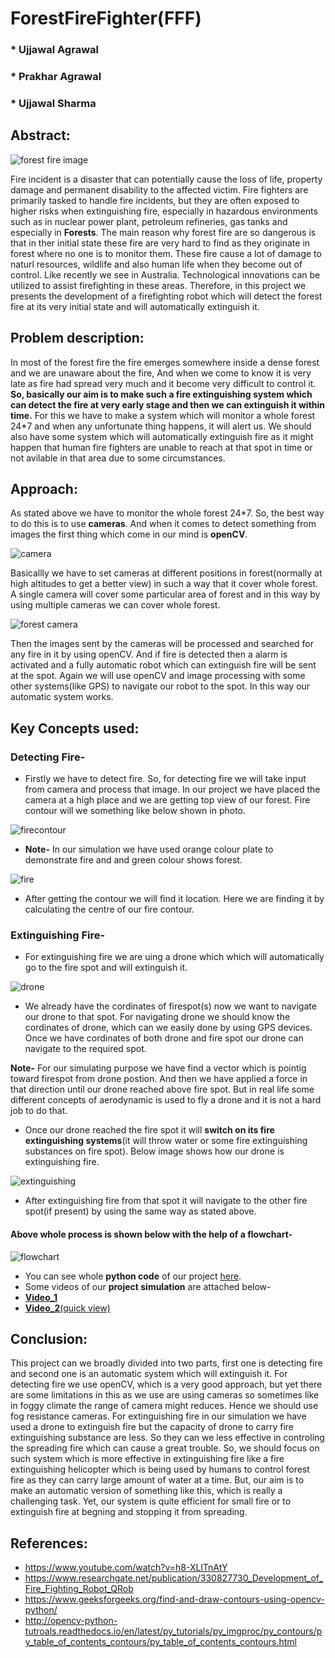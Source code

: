 # ForestFireFighter(FFF)

### * Ujjawal Agrawal
### * Prakhar Agrawal
### * Ujjawal Sharma

## Abstract:
![forest fire image](https://github.com/ujjawalece/ForestFireFighter/blob/master/forestfireimg.jpeg)

Fire incident is a disaster that can potentially cause the loss of life, property damage and permanent disability to the affected victim. Fire fighters are primarily tasked to handle fire incidents, but they are often exposed to higher risks when extinguishing fire, especially in hazardous environments such as in nuclear power plant, petroleum refineries, gas tanks and especially in **Forests**. The main reason why forest fire are so dangerous is that in ther initial state these fire are very hard to find as they originate in forest where no one is to monitor them. These fire cause a lot of damage to naturl resources, wildlife and also human life when they become out of control. Like recently we see in Australia. Technological innovations can be utilized to assist firefighting in these areas. Therefore, in this project we presents the development of a firefighting robot which will detect the forest fire at its very initial state and will automatically extinguish it.

## Problem description:

In most of the forest fire the fire emerges somewhere inside a dense forest and we are unaware about the fire, And when we come to know it is very late as fire had spread very much and it become very difficult to control it.
**So, basically our aim is to make such a fire extinguishing system which can detect the fire at very early stage and then we can extinguish it within time.**
For this we have to make a system which will monitor a whole forest 24*7 and when any unfortunate thing happens, it will alert us.
We should also have some system which will automatically extinguish fire as it might happen that human fire fighters are unable to reach at that spot in time or not avilable in that area due to some circumstances.

## Approach:

As stated above we have to monitor the whole forest 24*7. So, the best way to do this is to use **cameras**. And when it comes to detect something from images the first thing which come in our mind is **openCV**.

![camera](https://github.com/ujjawalece/ForestFireFighter/blob/master/WhatsApp%20Image%202020-06-05%20at%209.49.34%20AM.jpeg)


Basicallly we have to set cameras at different positions in forest(normally at high altitudes to get a better view) in such a way that it cover whole forest. A single camera will cover some particular area of forest and in this way by using multiple cameras we can cover whole forest.

![forest camera](https://github.com/ujjawalece/ForestFireFighter/blob/master/WhatsApp%20Image%202020-06-05%20at%209.49.15%20AM.jpeg)

Then the images sent by the cameras will be processed and searched for any fire in it by using openCV. And if fire is detected then a alarm is activated and a fully automatic robot which can extinguish fire will be sent at the spot. Again we will use openCV and image processing with some other systems(like GPS) to navigate our robot to the spot. In this way our automatic system works.

## Key Concepts used:

### Detecting Fire-

* Firstly we have to detect fire. So, for detecting fire we will take input from camera and process that image. In our project we have placed the camera at a high place and we are getting top view of our forest. Fire contour will we something like below shown in photo.

![firecontour](https://github.com/ujjawalece/ForestFireFighter/blob/master/firecontour.jpg)

* **Note-** In our simulation we have used orange colour plate to demonstrate fire and and green colour shows forest.

![fire](https://github.com/ujjawalece/ForestFireFighter/blob/master/Fire.png)

* After getting the contour we will find it location. Here we are finding it by calculating the centre of our fire contour. 

### Extinguishing Fire-

* For extinguishing fire we are uing a drone which which will automatically go to the fire spot and will extinguish it.

![drone](https://github.com/ujjawalece/ForestFireFighter/blob/master/drone.jpeg)

* We already have the cordinates of firespot(s) now we want to navigate our drone to that spot. For navigating drone we should know the cordinates of drone, which can we easily done by using GPS devices. Once we have cordinates of both drone and fire spot our drone can navigate to the required spot.

**Note-** For our simulating purpose we have find a vector which is pointig toward firespot from drone postion. And then we have applied a force in that direction until our drone reached above fire spot. But in real life some different concepts of aerodynamic is used to fly a drone and it is not a hard job to do that.

* Once our drone reached the fire spot it will **switch on its fire extinguishing systems**(it will throw water or some fire extinguishing substances on fire spot). Below image shows how our drone is extinguishing fire.

![extinguishing](https://github.com/ujjawalece/ForestFireFighter/blob/master/extinguishing.png)

* After extinguishing fire from that spot it will navigate to the other fire spot(if present) by using the same way as stated above.

#### Above whole process is shown below with the help of a flowchart-

![flowchart](https://github.com/ujjawalece/ForestFireFighter/blob/master/Flow%20chart.png)

* You can see whole **python code** of our project [here](https://github.com/ujjawalece/ForestFireFighter/blob/master/ForestFireFighter.py).
* Some videos of our **project simulation** are attached below-
* [**Video_1**](https://drive.google.com/file/d/1OpFGvZW1gKkTU-g1vixThIy_qL_uqXqy/view?usp=sharing)
* [**Video_2**(quick view)](https://drive.google.com/file/d/1VcxgkeSNZKo-gBvwXggBNgG123JWE7tn/view?usp=sharing)


## Conclusion:

This project can we broadly divided into two parts, first one is detecting fire and second one is an automatic system which will extinguish it.
For detecting fire we use openCV, which is a very good approach, but yet there are some limitations in this as we use are using cameras so sometimes like in foggy climate the range of camera might reduces. Hence we should use fog resistance cameras.
For extinguishing fire in our simulation we have used a drone to extinguish fire but the capacity of drone to carry fire extinguishing substance are less. So they can we less effective in controling the spreading fire which can cause a great trouble. So, we should focus on such system which is more effective in extinguishing fire like a fire extinguishing helicopter which is being used by humans to control forest fire as they can carry large amount of water at a time. But, our aim is to make an automatic version of something like this, which is really a challenging task.
Yet, our system is quite efficient for small fire or to extinguish fire at begning and stopping it from spreading. 

## References:

* https://www.youtube.com/watch?v=h8-XLlTnAtY
* https://www.researchgate.net/publication/330827730_Development_of_Fire_Fighting_Robot_QRob
* https://www.geeksforgeeks.org/find-and-draw-contours-using-opencv-python/
* http://opencv-python-tutroals.readthedocs.io/en/latest/py_tutorials/py_imgproc/py_contours/py_table_of_contents_contours/py_table_of_contents_contours.html


